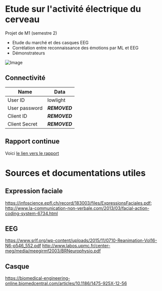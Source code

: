 # Etude sur l'activité électrique du cerveau

Projet de M1 (semestre 2)

* Etude du marché et des casques EEG
* Corrélation entre reconnaissance des émotions par ML et EEG
* Démonstrateurs

![Image](https://github.com/lowlighter/brain/blob/master/miscelleanous/imgs/demo.jpg)

## Connectivité

| Name | Data |
|---|---|
| User ID | lowlight |
| User password | ***REMOVED*** |
| Client ID | ***REMOVED*** |
| Client Secret | ***REMOVED*** |

## Rapport continue

Voici [le lien vers le rapport](https://www.overleaf.com/13615904gxzjrcytrjpc#/52637951/)


# Sources et documentations utiles
## Expression faciale
https://infoscience.epfl.ch/record/183003/files/ExpressionsFaciales.pdf;
http://www.la-communication-non-verbale.com/2013/03/facial-action-coding-system-6734.html
## EEG
https://www.srlf.org/wp-content/uploads/2015/11/0710-Reanimation-Vol16-N6-p546_552.pdf
http://www.labos.upmc.fr/center-meg/media/meegirmf2003/BRNeurophysio.pdf
## Casque
https://biomedical-engineering-online.biomedcentral.com/articles/10.1186/1475-925X-12-56
